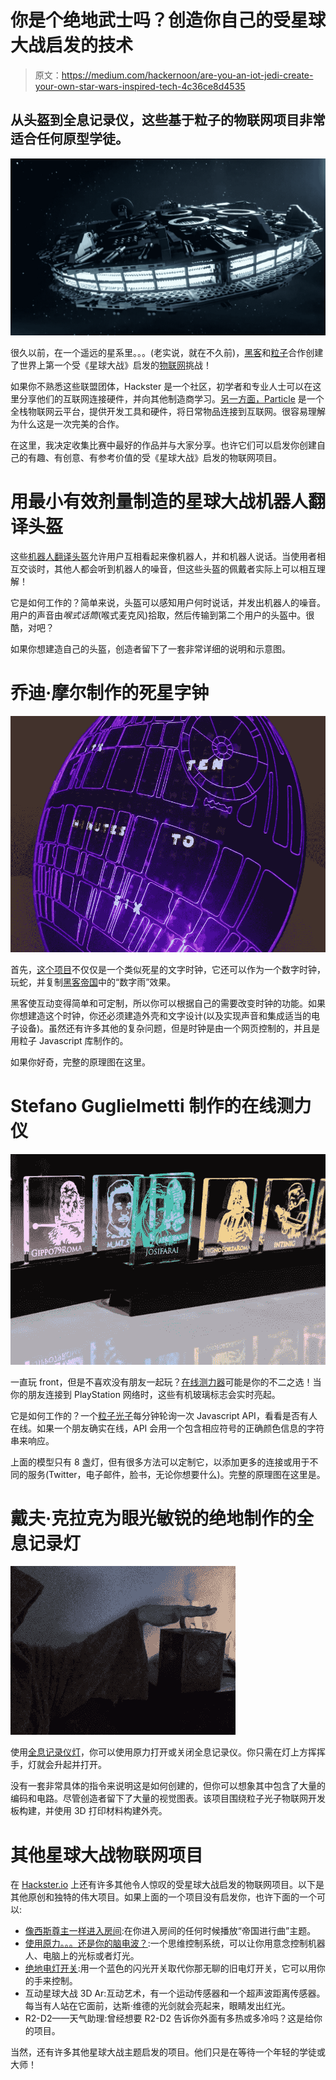# 你是个绝地武士吗？创造你自己的受星球大战启发的技术

> 原文：<https://medium.com/hackernoon/are-you-an-iot-jedi-create-your-own-star-wars-inspired-tech-4c36ce8d4535>

## 从头盔到全息记录仪，这些基于粒子的物联网项目非常适合任何原型学徒。

![](img/107673ae7608f302736d265ea3bb56dc.png)

很久以前，在一个遥远的星系里。。。(老实说，就在不久前)，[黑客](https://www.hackster.io/)和[粒子](https://www.particle.io/)合作创建了世界上第一个受《星球大战》启发的[物联网](https://hackernoon.com/tagged/iot)挑战！

如果你不熟悉这些联盟团体，Hackster 是一个社区，初学者和专业人士可以在这里分享他们的互联网连接硬件，并向其他制造商学习。[另一方面，Particle](https://hackernoon.com/tagged/particle) 是一个全栈物联网云平台，提供开发工具和硬件，将日常物品连接到互联网。很容易理解为什么这是一次完美的合作。

在这里，我决定收集比赛中最好的作品并与大家分享。也许它们可以启发你创建自己的有趣、有创意、有参考价值的受《星球大战》启发的物联网项目。

# 用最小有效剂量制造的星球大战机器人翻译头盔

这些[机器人翻译头盔](https://www.hackster.io/vastemptinessinside/star-wars-droid-translator-helmets-359bea?ref=challenge&ref_id=22&offset=0)允许用户互相看起来像机器人，并和机器人说话。当使用者相互交谈时，其他人都会听到机器人的噪音，但这些头盔的佩戴者实际上可以相互理解！

它是如何工作的？简单来说，头盔可以感知用户何时说话，并发出机器人的噪音。用户的声音由*喉式话筒*(喉式麦克风)拾取，然后传输到第二个用户的头盔中。很酷，对吧？

如果你想建造自己的头盔，创造者留下了一套非常详细的说明和示意图。

# 乔迪·摩尔制作的死星字钟

![](img/deae2bac79593d6a9e5a089d70144470.png)

首先，[这个项目](https://particle.hackster.io/moors7/death-star-word-clock-44ff10)不仅仅是一个类似死星的文字时钟，它还可以作为一个数字时钟，玩蛇，并复制[黑客帝国](https://www.youtube.com/watch?v=NMczPnrDszg)中的“数字雨”效果。

黑客使互动变得简单和可定制，所以你可以根据自己的需要改变时钟的功能。如果你想建造这个时钟，你还必须建造外壳和文字设计(以及实现声音和集成适当的电子设备)。虽然还有许多其他的复杂问题，但是时钟是由一个网页控制的，并且是用粒子 Javascript 库制作的。

如果你好奇，完整的原理图在这里。

# Stefano Guglielmetti 制作的在线测力仪

![](img/2a42564f11e8eb26b6c592915d58516d.png)

一直玩 front，但是不喜欢没有朋友一起玩？[在线测力器](https://www.hackster.io/jeko23/the-online-force-detector-018342)可能是你的不二之选！当你的朋友连接到 PlayStation 网络时，这些有机玻璃标志会实时亮起。

它是如何工作的？一个[粒子光子](https://store.particle.io/#photon)每分钟轮询一次 Javascript API，看看是否有人在线。如果一个朋友确实在线，API 会用一个包含相应符号的正确颜色信息的字符串来响应。

上面的模型只有 8 盏灯，但有很多方法可以定制它，以添加更多的连接或用于不同的服务(Twitter，电子邮件，脸书，无论你想要什么)。完整的原理图在这里是。

# 戴夫·克拉克为眼光敏锐的绝地制作的全息记录灯

![](img/bcc2405e80ed72c64df9448ff3b2ca30.png)

使用[全息记录仪灯](https://particle.hackster.io/daveclarke/holocron-lamp-for-the-discerning-jedi-0d1f07)，你可以使用原力打开或关闭全息记录仪。你只需在灯上方挥挥手，灯就会升起并打开。

没有一套非常具体的指令来说明这是如何创建的，但你可以想象其中包含了大量的编码和电路。尽管创造者留下了大量的视觉图表。该项目围绕粒子光子物联网开发板构建，并使用 3D 打印材料构建外壳。

# 其他星球大战物联网项目

在 [Hackster.io](https://www.hackster.io/contests/particle-star-wars) 上还有许多其他令人惊叹的受星球大战启发的物联网项目。以下是其他原创和独特的伟大项目。如果上面的一个项目没有启发你，也许下面的一个可以:

*   [像西斯尊主一样进入房间](https://particle.hackster.io/peejster/enter-the-house-like-a-sith-lord-337d91):在你进入房间的任何时候播放“帝国进行曲”主题。
*   [使用原力。。。还是你的脑电波？](https://www.hackster.io/Imetomi/use-the-force-or-your-brainwaves-9e839b?ref=challenge&ref_id=22&offset=3):一个思维控制系统，可以让你用意念控制机器人、电脑上的光标或者灯光。
*   [绝地电灯开关](/the-mission/the-3-apps-that-make-me-smarter-b9ede9b42ff4):用一个蓝色的闪光开关取代你那无聊的旧电灯开关，它可以用你的手来控制。
*   互动星球大战 3D Ar:互动艺术，有一个运动传感器和一个超声波距离传感器。每当有人站在它面前，达斯·维德的光剑就会亮起来，眼睛发出红光。
*   R2-D2——天气助理:曾经想要 R2-D2 告诉你外面有多热或多冷吗？这是给你的项目。

当然，还有许多其他星球大战主题启发的项目。他们只是在等待一个年轻的学徒或大师！